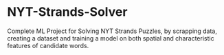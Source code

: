 # NYT-Strands-Solver
Complete ML Project for Solving NYT Strands Puzzles, by scrapping data, creating a dataset and training a model on both spatial and characteristic features of candidate words.
